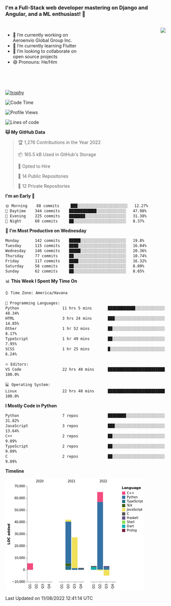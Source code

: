 ### I'm a Full-Stack web developer mastering on Django and Angular, and a ML enthusiast!  👋

<br/>

<img align="right" height="250"  src="https://media1.giphy.com/media/qgQUggAC3Pfv687qPC/giphy.gif?cid=ecf05e470ttfxgsj072btembitu1zn4ti3t3cdyg4jo5b3by&rid=giphy.gif&ct=g" />

 <div style="width:50%">
    <ul>
      <li>🔭 I’m currently working on Aeroenvio Global Group Inc.</li>
      <li>🌱 I’m currently learning Flutter</li>
      <li>👯 I’m looking to collaborate on open source projects</li>
      <li>😄 Pronouns: He/Him</li>
<!--       <li>⚡ Fun fact: I started my first professional project for a company as web dev without knowing any JS </li> -->
    </ul>
  </div>
  
<br/><br/><br/>

[![trophy](https://github-profile-trophy.vercel.app/?username=dfg-98&row=3&column=3&theme=monokai)](https://github.com/ryo-ma/github-profile-trophy)


<!--START_SECTION:waka-->
![Code Time](http://img.shields.io/badge/Code%20Time-392%20hrs%2018%20mins-blue)

![Profile Views](http://img.shields.io/badge/Profile%20Views-0-blue)

![Lines of code](https://img.shields.io/badge/From%20Hello%20World%20I%27ve%20Written-142%20Thousand%20lines%20of%20code-blue)

**🐱 My GitHub Data** 

> 🏆 1,276 Contributions in the Year 2022
 > 
> 📦 165.5 kB Used in GitHub's Storage 
 > 
> 💼 Opted to Hire
 > 
> 📜 14 Public Repositories 
 > 
> 🔑 12 Private Repositories  
 > 
**I'm an Early 🐤** 

```text
🌞 Morning    88 commits     ███░░░░░░░░░░░░░░░░░░░░░░   12.27% 
🌆 Daytime    344 commits    ████████████░░░░░░░░░░░░░   47.98% 
🌃 Evening    225 commits    ███████░░░░░░░░░░░░░░░░░░   31.38% 
🌙 Night      60 commits     ██░░░░░░░░░░░░░░░░░░░░░░░   8.37%

```
📅 **I'm Most Productive on Wednesday** 

```text
Monday       142 commits    █████░░░░░░░░░░░░░░░░░░░░   19.8% 
Tuesday      115 commits    ████░░░░░░░░░░░░░░░░░░░░░   16.04% 
Wednesday    146 commits    █████░░░░░░░░░░░░░░░░░░░░   20.36% 
Thursday     77 commits     ██░░░░░░░░░░░░░░░░░░░░░░░   10.74% 
Friday       117 commits    ████░░░░░░░░░░░░░░░░░░░░░   16.32% 
Saturday     58 commits     ██░░░░░░░░░░░░░░░░░░░░░░░   8.09% 
Sunday       62 commits     ██░░░░░░░░░░░░░░░░░░░░░░░   8.65%

```


📊 **This Week I Spent My Time On** 

```text
⌚︎ Time Zone: America/Havana

💬 Programming Languages: 
Python                   11 hrs 5 mins       ████████████░░░░░░░░░░░░░   48.34% 
HTML                     3 hrs 24 mins       ███░░░░░░░░░░░░░░░░░░░░░░   14.85% 
Other                    1 hr 52 mins        ██░░░░░░░░░░░░░░░░░░░░░░░   8.17% 
TypeScript               1 hr 49 mins        ██░░░░░░░░░░░░░░░░░░░░░░░   7.95% 
SCSS                     1 hr 25 mins        █░░░░░░░░░░░░░░░░░░░░░░░░   6.24%

🔥 Editors: 
VS Code                  22 hrs 40 mins      █████████████████████████   100.0%

💻 Operating System: 
Linux                    22 hrs 40 mins      █████████████████████████   100.0%

```

**I Mostly Code in Python** 

```text
Python                   7 repos             ████████░░░░░░░░░░░░░░░░░   31.82% 
JavaScript               3 repos             ███░░░░░░░░░░░░░░░░░░░░░░   13.64% 
C++                      2 repos             ██░░░░░░░░░░░░░░░░░░░░░░░   9.09% 
TypeScript               2 repos             ██░░░░░░░░░░░░░░░░░░░░░░░   9.09% 
C                        2 repos             ██░░░░░░░░░░░░░░░░░░░░░░░   9.09%

```


**Timeline**

![Chart not found](https://raw.githubusercontent.com/dfg-98/dfg-98/main/charts/bar_graph.png) 


 Last Updated on 11/08/2022 12:41:14 UTC
<!--END_SECTION:waka-->
